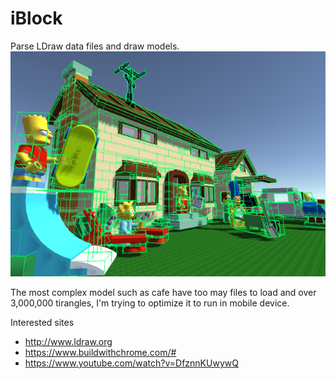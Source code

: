 # iBlock
Parse LDraw data files and draw models. 
![](https://github.com/goopymoon/iBlock/blob/master/Doc/iblock_screenshot.png)

The most complex model such as cafe have too may files to load and over 3,000,000 tirangles, I'm trying to optimize it to run in mobile device.

Interested sites
* http://www.ldraw.org
* https://www.buildwithchrome.com/#
* https://www.youtube.com/watch?v=DfznnKUwywQ
